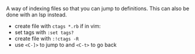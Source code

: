 A way of indexing files so that you can jump to definitions. This can also be done with an lsp instead. 
- create file with `ctags *.rb`
if in vim:
- set tags with `:set tags?`
- create file with `:!ctags -R`
- use `<C-]>` to jump to and `<C-t>` to go back



